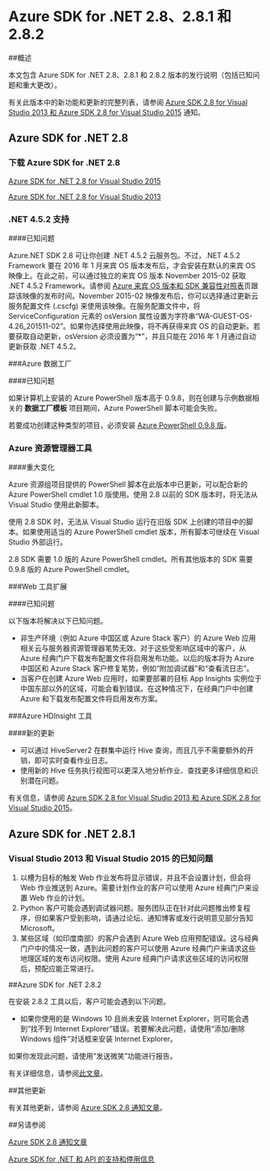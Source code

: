 <properties 
   pageTitle="Azure SDK for .NET 2.8 发行说明" 
   description="Azure SDK for .NET 2.8 发行说明" 
   services="app-service\web" 
   documentationCenter=".net" 
   authors="Juliako" 
   manager="dwrede" 
   editor=""/>

<tags
	ms.service="app-service"
	ms.date="01/31/2016"
	wacn.date="03/17/2016"/>

# Azure SDK for .NET 2.8、2.8.1 和 2.8.2

##概述
 
本文包含 Azure SDK for .NET 2.8、2.8.1 和 2.8.2 版本的发行说明（包括已知问题和重大更改）。

有关此版本中的新功能和更新的完整列表，请参阅 [Azure SDK 2.8 for Visual Studio 2013 和 Azure SDK 2.8 for Visual Studio 2015](https://azure.microsoft.com/zh-cn/blog/announcing-the-azure-sdk-2-8-for-net/) 通知。

##  Azure SDK for .NET 2.8

### 下载 Azure SDK for .NET 2.8

[Azure SDK for .NET 2.8 for Visual Studio 2015](http://go.microsoft.com/fwlink/?LinkId=699285)

[Azure SDK for .NET 2.8 for Visual Studio 2013](http://go.microsoft.com/fwlink/?LinkId=699287)
 
### .NET 4.5.2 支持 

####已知问题

Azure.NET SDK 2.8 可让你创建 .NET 4.5.2 云服务包。不过，.NET 4.5.2 Framework 要在 2016 年 1 月来宾 OS 版本发布后，才会安装在默认的来宾 OS 映像上。在此之前，可以通过独立的来宾 OS 版本 November 2015-02 获取 .NET 4.5.2 Framework。请参阅 [Azure 来宾 OS 版本和 SDK 兼容性对照表](/documentation/articles/cloud-services-guestos-update-matrix)页跟踪该映像的发布时间。November 2015-02 映像发布后，你可以选择通过更新云服务配置文件 (.cscfg) 来使用该映像。在服务配置文件中，将 ServiceConfiguration 元素的 osVersion 属性设置为字符串“WA-GUEST-OS-4.26\_201511-02”。如果你选择使用此映像，将不再获得来宾 OS 的自动更新。若要获取自动更新，osVersion 必须设置为“\*”，并且只能在 2016 年 1 月通过自动更新获取 .NET 4.5.2。

###Azure 数据工厂

####已知问题 

如果计算机上安装的 Azure PowerShell 版本高于 0.9.8，则在创建与示例数据相关的 **数据工厂模板** 项目期间，Azure PowerShell 脚本可能会失败。

若要成功创建这种类型的项目，必须安装 [Azure PowerShell 0.9.8 版](https://github.com/Azure/azure-powershell/releases/download/v0.9.8-September2015/azure-powershell.0.9.8.msi)。


### Azure 资源管理器工具 

####重大变化

Azure 资源组项目提供的 PowerShell 脚本在此版本中已更新，可以配合新的 Azure PowerShell cmdlet 1.0 版使用。使用 2.8 以前的 SDK 版本时，将无法从 Visual Studio 使用此新脚本。

使用 2.8 SDK 时，无法从 Visual Studio 运行在旧版 SDK 上创建的项目中的脚本。如果使用适当的 Azure PowerShell cmdlet 版本，所有脚本可继续在 Visual Studio 外部运行。

2\.8 SDK 需要 1.0 版的 Azure PowerShell cmdlet。所有其他版本的 SDK 需要 0.9.8 版的 Azure PowerShell cmdlet。

###Web 工具扩展

####已知问题

以下版本将解决以下已知问题。

- 非生产环境（例如 Azure 中国区或 Azure Stack 客户）的 Azure Web 应用相关云与服务器资源管理器笔势无效。对于这些受影响区域中的客户，从 Azure 经典门户下载发布配置文件将启用发布功能。以后的版本将为 Azure 中国区和 Azure Stack 客户修复笔势，例如“附加调试器”和“查看流日志”。
- 当客户在创建 Azure Web 应用时，如果要部署的目标 App Insights 实例位于中国东部以外的区域，可能会看到错误。在这种情况下，在经典门户中创建 Azure 和下载发布配置文件将启用发布方案。

###Azure HDInsight 工具

####新的更新

- 可以通过 HiveServer2 在群集中运行 Hive 查询，而且几乎不需要额外的开销，即可实时查看作业日志。
- 使用新的 Hive 任务执行视图可以更深入地分析作业、查找更多详细信息和识别潜在问题。

有关信息，请参阅 [Azure SDK 2.8 for Visual Studio 2013 和 Azure SDK 2.8 for Visual Studio 2015](https://azure.microsoft.com/zh-cn/blog/announcing-the-azure-sdk-2-8-for-net/)。

## Azure SDK for .NET 2.8.1

### Visual Studio 2013 和 Visual Studio 2015 的已知问题
 
1. 以槽为目标的触发 Web 作业发布将显示错误，并且不会设置计划，但会将 Web 作业推送到 Azure。需要计划作业的客户可以使用 Azure 经典门户来设置 Web 作业的计划。 
2. Python 客户可能会遇到调试器问题。服务团队正在针对此问题推出修复程序，但如果客户受到影响，请通过论坛、通知博客或发行说明意见部分告知 Microsoft。 
3. 某些区域（如印度南部）的客户会遇到 Azure Web 应用预配错误。这与经典门户中的情况一致，遇到此问题的客户可以使用 Azure 经典门户来请求这些地理区域的发布访问权限。使用 Azure 经典门户请求这些区域的访问权限后，预配应能正常进行。

##Azure SDK for .NET 2.8.2

在安装 2.8.2 工具以后，客户可能会遇到以下问题。

- 如果你使用的是 Windows 10 且尚未安装 Internet Explorer，则可能会遇到“找不到 Internet Explorer”错误。若要解决此问题，请使用“添加/删除 Windows 组件”对话框来安装 Internet Explorer。

如果你发现此问题，请使用“发送微笑”功能进行报告。

有关详细信息，请参阅[此文章](https://azure.microsoft.com/zh-cn/blog/announcing-azure-sdk-2-8-2-for-net/)。

##其他更新

有关其他更新，请参阅 [Azure SDK 2.8 通知文章](https://azure.microsoft.com/zh-cn/blog/announcing-the-azure-sdk-2-8-for-net/)。

##另请参阅

[Azure SDK 2.8 通知文章](https://azure.microsoft.com/zh-cn/blog/announcing-the-azure-sdk-2-8-for-net/)

[Azure SDK for .NET 和 API 的支持和停用信息](https://msdn.microsoft.com/zh-cn/library/azure/dn479282.aspx)

<!---HONumber=Mooncake_0307_2016-->